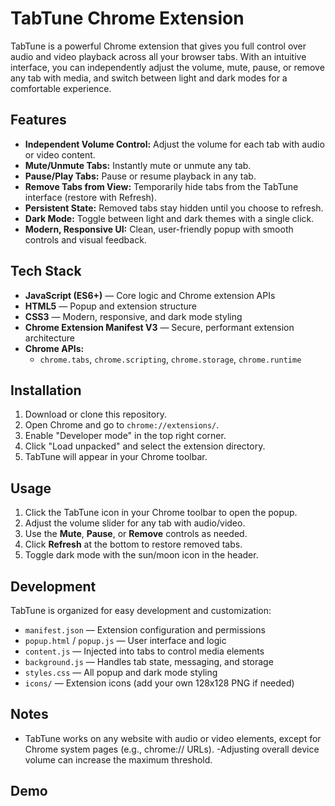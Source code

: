 # TabTune Chrome Extension

TabTune is a powerful Chrome extension that gives you full control over audio and video playback across all your browser tabs. With an intuitive interface, you can independently adjust the volume, mute, pause, or remove any tab with media, and switch between light and dark modes for a comfortable experience.

## Features

- **Independent Volume Control:** Adjust the volume for each tab with audio or video content.
- **Mute/Unmute Tabs:** Instantly mute or unmute any tab.
- **Pause/Play Tabs:** Pause or resume playback in any tab.
- **Remove Tabs from View:** Temporarily hide tabs from the TabTune interface (restore with Refresh).
- **Persistent State:** Removed tabs stay hidden until you choose to refresh.
- **Dark Mode:** Toggle between light and dark themes with a single click.
- **Modern, Responsive UI:** Clean, user-friendly popup with smooth controls and visual feedback.

## Tech Stack

- **JavaScript (ES6+)** — Core logic and Chrome extension APIs
- **HTML5** — Popup and extension structure
- **CSS3** — Modern, responsive, and dark mode styling
- **Chrome Extension Manifest V3** — Secure, performant extension architecture
- **Chrome APIs:**
  - `chrome.tabs`, `chrome.scripting`, `chrome.storage`, `chrome.runtime`

## Installation

1. Download or clone this repository.
2. Open Chrome and go to `chrome://extensions/`.
3. Enable "Developer mode" in the top right corner.
4. Click "Load unpacked" and select the extension directory.
5. TabTune will appear in your Chrome toolbar.

## Usage

1. Click the TabTune icon in your Chrome toolbar to open the popup.
2. Adjust the volume slider for any tab with audio/video.
3. Use the **Mute**, **Pause**, or **Remove** controls as needed.
4. Click **Refresh** at the bottom to restore removed tabs.
5. Toggle dark mode with the sun/moon icon in the header.

## Development

TabTune is organized for easy development and customization:

- `manifest.json` — Extension configuration and permissions
- `popup.html` / `popup.js` — User interface and logic
- `content.js` — Injected into tabs to control media elements
- `background.js` — Handles tab state, messaging, and storage
- `styles.css` — All popup and dark mode styling
- `icons/` — Extension icons (add your own 128x128 PNG if needed)

## Notes

- TabTune works on any website with audio or video elements, except for Chrome system pages (e.g., chrome:// URLs).
-Adjusting overall device volume can increase the maximum threshold.

## Demo


